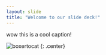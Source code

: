 ```yaml
---
layout: slide
title: "Welcome to our slide deck!"
---
```


wow this is a cool caption!

![boxertocat](https://octodex.github.com/images/boxertocat_octodex.jpg)
{: .center}
